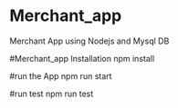 # Merchant_app
Merchant App using Nodejs and Mysql DB

#Merchant_app Installation
npm install

#run the App
npm run start

#run test
npm run test
